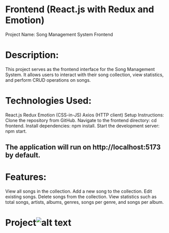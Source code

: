 # Frontend (React.js with Redux and Emotion)
Project Name: Song Management System Frontend
# Description:
This project serves as the frontend interface for the Song Management System. It allows users to interact with their song collection, view statistics, and perform CRUD operations on songs.

# Technologies Used:
React.js
Redux
Emotion (CSS-in-JS)
Axios (HTTP client)
Setup Instructions:
Clone the repository from GitHub.
Navigate to the frontend directory: cd frontend.
Install dependencies: npm install.
Start the development server: npm start.
## The application will run on http://localhost:5173 by default.
# Features:
View all songs in the collection.
Add a new song to the collection.
Edit existing songs.
Delete songs from the collection.
View statistics such as total songs, artists, albums, genres, songs per genre, and songs per album.

# Project![alt text](image.png)
